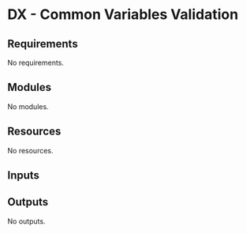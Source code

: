 # DX - Common Variables Validation

<!-- markdownlint-disable -->
<!-- BEGIN_TF_DOCS -->
## Requirements

No requirements.

## Modules

No modules.

## Resources

No resources.

## Inputs

## Outputs

No outputs.
<!-- END_TF_DOCS -->
